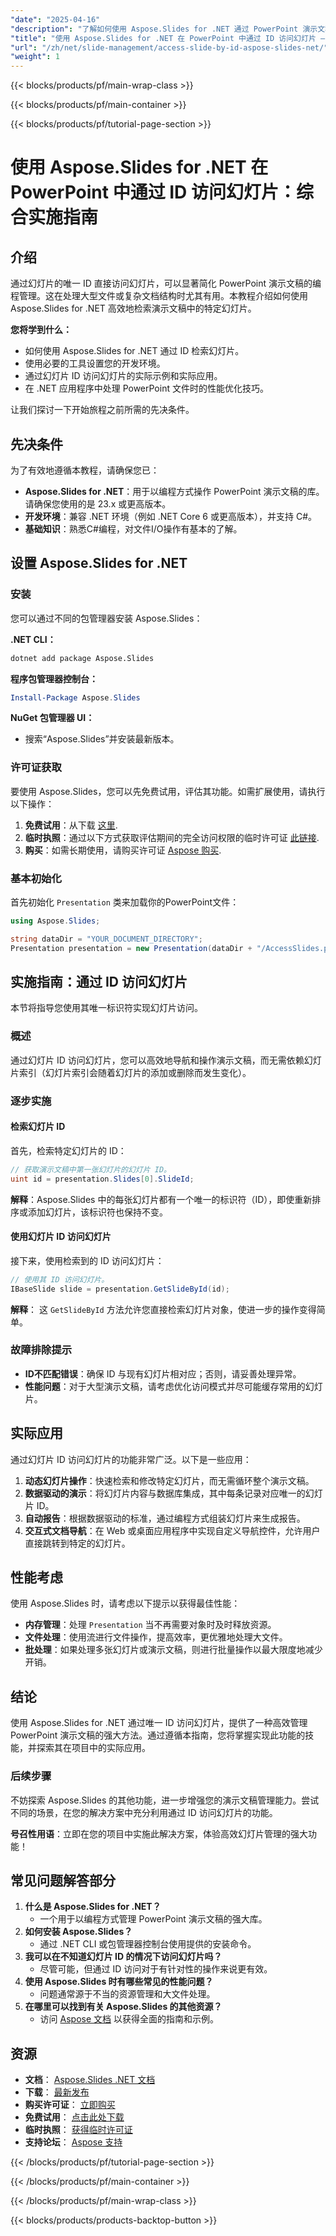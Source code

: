 ```yaml
---
"date": "2025-04-16"
"description": "了解如何使用 Aspose.Slides for .NET 通过 PowerPoint 演示文稿中的唯一 ID 有效地检索和操作幻灯片。"
"title": "使用 Aspose.Slides for .NET 在 PowerPoint 中通过 ID 访问幻灯片 — 分步指南"
"url": "/zh/net/slide-management/access-slide-by-id-aspose-slides-net/"
"weight": 1
---
```


{{< blocks/products/pf/main-wrap-class >}}

{{< blocks/products/pf/main-container >}}

{{< blocks/products/pf/tutorial-page-section >}}
# 使用 Aspose.Slides for .NET 在 PowerPoint 中通过 ID 访问幻灯片：综合实施指南

## 介绍

通过幻灯片的唯一 ID 直接访问幻灯片，可以显著简化 PowerPoint 演示文稿的编程管理。这在处理大型文件或复杂文档结构时尤其有用。本教程介绍如何使用 Aspose.Slides for .NET 高效地检索演示文稿中的特定幻灯片。

**您将学到什么：**
- 如何使用 Aspose.Slides for .NET 通过 ID 检索幻灯片。
- 使用必要的工具设置您的开发环境。
- 通过幻灯片 ID 访问幻灯片的实际示例和实际应用。
- 在 .NET 应用程序中处理 PowerPoint 文件时的性能优化技巧。

让我们探讨一下开始旅程之前所需的先决条件。

## 先决条件

为了有效地遵循本教程，请确保您已：
- **Aspose.Slides for .NET**：用于以编程方式操作 PowerPoint 演示文稿的库。请确保您使用的是 23.x 或更高版本。
- **开发环境**：兼容 .NET 环境（例如 .NET Core 6 或更高版本），并支持 C#。
- **基础知识**：熟悉C#编程，对文件I/O操作有基本的了解。

## 设置 Aspose.Slides for .NET

### 安装

您可以通过不同的包管理器安装 Aspose.Slides：

**.NET CLI：**
```bash
dotnet add package Aspose.Slides
```

**程序包管理器控制台：**
```powershell
Install-Package Aspose.Slides
```

**NuGet 包管理器 UI：**
- 搜索“Aspose.Slides”并安装最新版本。

### 许可证获取

要使用 Aspose.Slides，您可以先免费试用，评估其功能。如需扩展使用，请执行以下操作：
1. **免费试用**：从下载 [这里](https://releases。aspose.com/slides/net/).
2. **临时执照**：通过以下方式获取评估期间的完全访问权限的临时许可证 [此链接](https://purchase。aspose.com/temporary-license/).
3. **购买**：如需长期使用，请购买许可证 [Aspose 购买](https://purchase。aspose.com/buy).

### 基本初始化

首先初始化 `Presentation` 类来加载你的PowerPoint文件：

```csharp
using Aspose.Slides;

string dataDir = "YOUR_DOCUMENT_DIRECTORY";
Presentation presentation = new Presentation(dataDir + "/AccessSlides.pptx");
```

## 实施指南：通过 ID 访问幻灯片

本节将指导您使用其唯一标识符实现幻灯片访问。

### 概述

通过幻灯片 ID 访问幻灯片，您可以高效地导航和操作演示文稿，而无需依赖幻灯片索引（幻灯片索引会随着幻灯片的添加或删除而发生变化）。

### 逐步实施

#### 检索幻灯片 ID

首先，检索特定幻灯片的 ID：

```csharp
// 获取演示文稿中第一张幻灯片的幻灯片 ID。
uint id = presentation.Slides[0].SlideId;
```

**解释**：Aspose.Slides 中的每张幻灯片都有一个唯一的标识符（ID），即使重新排序或添加幻灯片，该标识符也保持不变。

#### 使用幻灯片 ID 访问幻灯片

接下来，使用检索到的 ID 访问幻灯片：

```csharp
// 使用其 ID 访问幻灯片。
IBaseSlide slide = presentation.GetSlideById(id);
```

**解释**： 这 `GetSlideById` 方法允许您直接检索幻灯片对象，使进一步的操作变得简单。

### 故障排除提示

- **ID不匹配错误**：确保 ID 与现有幻灯片相对应；否则，请妥善处理异常。
- **性能问题**：对于大型演示文稿，请考虑优化访问模式并尽可能缓存常用的幻灯片。

## 实际应用

通过幻灯片 ID 访问幻灯片的功能非常广泛。以下是一些应用：

1. **动态幻灯片操作**：快速检索和修改特定幻灯片，而无需循环整个演示文稿。
2. **数据驱动的演示**：将幻灯片内容与数据库集成，其中每条记录对应唯一的幻灯片 ID。
3. **自动报告**：根据数据驱动的标准，通过编程方式组装幻灯片来生成报告。
4. **交互式文档导航**：在 Web 或桌面应用程序中实现自定义导航控件，允许用户直接跳转到特定的幻灯片。

## 性能考虑

使用 Aspose.Slides 时，请考虑以下提示以获得最佳性能：
- **内存管理**：处理 `Presentation` 当不再需要对象时及时释放资源。
- **文件处理**：使用流进行文件操作，提高效率，更优雅地处理大文件。
- **批处理**：如果处理多张幻灯片或演示文稿，则进行批量操作以最大限度地减少开销。

## 结论

使用 Aspose.Slides for .NET 通过唯一 ID 访问幻灯片，提供了一种高效管理 PowerPoint 演示文稿的强大方法。通过遵循本指南，您将掌握实现此功能的技能，并探索其在项目中的实际应用。

### 后续步骤

不妨探索 Aspose.Slides 的其他功能，进一步增强您的演示文稿管理能力。尝试不同的场景，在您的解决方案中充分利用通过 ID 访问幻灯片的功能。

**号召性用语**：立即在您的项目中实施此解决方案，体验高效幻灯片管理的强大功能！

## 常见问题解答部分

1. **什么是 Aspose.Slides for .NET？**
   - 一个用于以编程方式管理 PowerPoint 演示文稿的强大库。
2. **如何安装 Aspose.Slides？**
   - 通过 .NET CLI 或包管理器控制台使用提供的安装命令。
3. **我可以在不知道幻灯片 ID 的情况下访问幻灯片吗？**
   - 尽管可能，但通过 ID 访问对于有针对性的操作来说更有效。
4. **使用 Aspose.Slides 时有哪些常见的性能问题？**
   - 问题通常源于不当的资源管理和大文件处理。
5. **在哪里可以找到有关 Aspose.Slides 的其他资源？**
   - 访问 [Aspose 文档](https://reference.aspose.com/slides/net/) 以获得全面的指南和示例。

## 资源
- **文档**： [Aspose.Slides .NET 文档](https://reference.aspose.com/slides/net/)
- **下载**： [最新发布](https://releases.aspose.com/slides/net/)
- **购买许可证**： [立即购买](https://purchase.aspose.com/buy)
- **免费试用**： [点击此处下载](https://releases.aspose.com/slides/net/)
- **临时执照**： [获得临时许可证](https://purchase.aspose.com/temporary-license/)
- **支持论坛**： [Aspose 支持](https://forum.aspose.com/c/slides/11)

{{< /blocks/products/pf/tutorial-page-section >}}

{{< /blocks/products/pf/main-container >}}

{{< /blocks/products/pf/main-wrap-class >}}

{{< blocks/products/products-backtop-button >}}